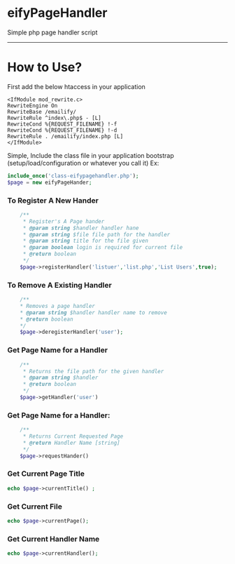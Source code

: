 eifyPageHandler
=========
Simple php page handler script
 

----------

How to Use?
=====
First add the below htaccess in your application
```htaccess
<IfModule mod_rewrite.c>
RewriteEngine On
RewriteBase /emailify/
RewriteRule ^index\.php$ - [L]
RewriteCond %{REQUEST_FILENAME} !-f
RewriteCond %{REQUEST_FILENAME} !-d
RewriteRule . /emailify/index.php [L]
</IfModule>
```

Simple, Include the class file in your application bootstrap (setup/load/configuration or whatever you call it) Ex:

```PHP
include_once('class-eifypagehandler.php');
$page = new eifyPageHander;
```

### To Register A New Hander

```PHP
	/**
	 * Register's A Page hander
	 * @param string $handler handler hane
	 * @param string $file file path for the handler
	 * @param string title for the file given
	 * @param boolean login is required for current file
	 * @return boolean
	 */
	$page->registerHandler('listuer','list.php','List Users',true);
```

### To Remove A Existing Handler

```PHP
	/**
	* Removes a page handler
	* @param string $handler handler name to remove
	* @return boolean
	*/
	$page->deregisterHandler('user');
```

### Get Page Name for a Handler 

```PHP
	/**
	 * Returns the file path for the given handler
	 * @param string $handler
	 * @return boolean
	 */
	$page->getHandler('user')
```


### Get Page Name for a Handler:

```PHP
	/**
	 * Returns Current Requested Page
	 * @return Handler Name [string]
	 */
	$page->requestHander()
```

### Get Current Page Title 
```php
echo $page->currentTitle() ;
```
### Get Current File
```php
echo $page->currentPage();
```
### Get Current Handler Name
```php
echo $page->currentHandler();
```
